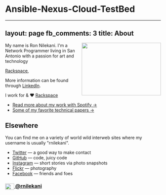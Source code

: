# Ansible-Nexus-Cloud-TestBed

---
layout: page
fb_comments: 3
title: About
---

<img src="https://cloud.githubusercontent.com/assets/6173303/7695904/2fccf91e-fdbc-11e4-8c0f-0cf54a962255.jpg" width="256" height="170" align="right">

My name is Ron Nilekani. I'm a Network Programmer living in San Antonio with a passion for art and technology

[Rackspace](http://rackspace.com),

More information can be found through [LinkedIn](http://www.linkedin.com/in/ronnilekani).

I work for & ♥ [Rackspace](http://rackspace.com/)

- [Read more about my work with Spotify &rarr;](/about/spotify/)
- [Some of my favorite technical papers &rarr;](https://www.dropbox.com/sh/is0sy5350lr4v9j/AADQlhVSQcRw6vCNKQgGWelqa)


## Elsewhere

You can find me on a variety of world wild interweb sites where my username is usually "rnilekani".

- [Twitter](http://twitter.com/rnilekani) — a good way to make contact
- [GitHub](https://github.com/rnilekani) — code, juicy code
- [Instagram](http://instagram.com/) — short stories via photo snapshots
- [Flickr](http://www.flickr.com/photos/rsms/) — photography
- [Facebook](http://www.facebook.com/raunaqnilekani) — friends and foes

### [<img src="/res/twitter.png" width="29" height="20" style="display:inline-block;vertical-align:middle"> @rnilekani](http://twitter.com/rsms)

